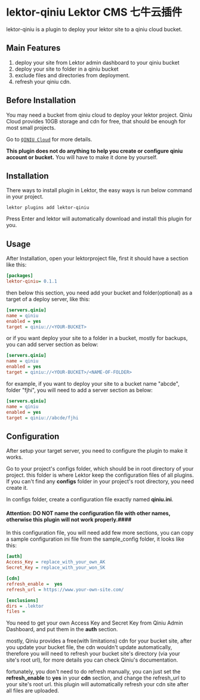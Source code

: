 # lektor-qiniu  Lektor CMS 七牛云插件

lektor-qiniu is a plugin to deploy your lektor site to a qiniu cloud bucket.



## Main Features ##
1. deploy your site from Lektor admin dashboard to your qiniu bucket
2. deploy your site to folder in a qiniu bucket
3. exclude files and directories from deployment.
4. refresh your qiniu cdn.



## Before Installation ##

You may need a bucket from qiniu cloud to deploy your lektor project. Qiniu Cloud provides 10GB storage and cdn for free, that should be enough for most small projects.

Go to [`QINIU Cloud`](https://portal.qiniu.com/signup?code=1hltq2pevt7bm) for more details.

 **This plugin does not do anything to help you create or configure qiniu account or bucket.**  You will have to make it done by yourself. 


## Installation ##


There ways to install plugin in Lektor, the easy ways is run below command in your project.

```console
lektor plugins add lektor-qiniu
```

Press Enter and lektor will automatically download and install this plugin for you.


## Usage ##

After Installation, open your lektorproject file, first it should have a section like this:

```ini
[packages]
lektor-qiniu= 0.1.1
```

then below this section, you need add your bucket and folder(optional) as a target of a deploy server, like this:


```ini
[servers.qiniu]
name = qiniu
enabled = yes
target = qiniu://<YOUR-BUCKET>
```

or if you want deploy your site to a folder in a bucket, mostly for backups, you can add server section as below:

```ini
[servers.qiniu]
name = qiniu
enabled = yes
target = qiniu://<YOUR-BUCKET>/<NAME-OF-FOLDER>
```

for example, if you want to deploy your site to a bucket name "abcde", folder "fjhi", you will need to add a server section as below:

```ini
[servers.qiniu]
name = qiniu
enabled = yes
target = qiniu://abcde/fjhi
```


## Configuration ##

After setup your target server, you need to configure the plugin to make it works.

Go to your project's configs folder, which should be in root directory of your project. this folder is where Lektor keep the configuration files of all plugins. If you can't find any **configs** folder in your project's root directory, you need create it.

In configs folder, create a configuration file exactly named **qiniu.ini**.


#### Attention: DO NOT name the configuration file with other names, otherwise this plugin will not work properly.####


In this configuration file, you will need add few more sections, you can copy a sample configuration ini file from the sample_config folder, it looks like this:

```ini
[auth]
Access_Key = replace_with_your_own_AK
Secret_Key = replace_with_your_won_SK

[cdn]
refresh_enable =  yes
refresh_url = https://www.your-own-site.com/

[exclusions]
dirs = .lektor
files =  
```

You need to get your own Access Key and Secret Key from Qiniu Admin Dashboard, and put them in the **auth**  section.

mostly, Qiniu provides a free(with limitations) cdn for your bucket site, after you update your bucket file, the cdn wouldn't update automatically, therefore you will need to refresh your bucket site's directory (via your site's root url), for more details you can check Qiniu's documentation.

fortunately, you don't need to do refresh manually, you can just set the **refresh_enable** to **yes** in your **cdn** section, and change the refresh_url to your site's root url. this plugin will automatically refresh your cdn site after all files are uploaded.



